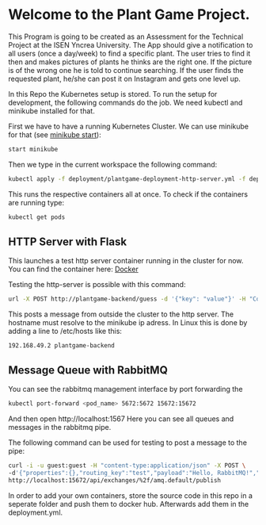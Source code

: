 # Welcome to the Plant Game Project.

This Program is going to be created as an Assessment for the Technical Project at the ISEN Yncrea University.
The App should give a notification to all users (once a day/week) to find a specific plant. 
The user tries to find it then and makes pictures of plants he thinks are the right one. 
If the picture is of the wrong one he is told to continue searching. 
If the user finds the requested plant, he/she can post it on Instagram and gets one level up.

In this Repo the Kubernetes setup is stored. To run the setup for development, the following commands do the job. We need kubectl and minikube installed for that.

First we have to have a running Kubernetes Cluster. We can use minikube for that (see [minikube start](https://minikube.sigs.k8s.io/docs/start/)):

```bash
start minikube
```

Then we type in the current workspace the following command:

```bash
kubectl apply -f deployment/plantgame-deployment-http-server.yml -f deployment/plantgame-deployment-rabbitmq.yml 
```

This runs the respective containers all at once. To check if the containers are running type:

```bash
kubectl get pods
```

## HTTP Server with Flask

This launches a test http server container running in the cluster for now. You can find the container here: [Docker](https://hub.docker.com/repository/docker/johanneshoelker/scratch/general)

Testing the http-server is possible with this command:

```bash
url -X POST http://plantgame-backend/guess -d '{"key": "value"}' -H "Content-Type: application/json"
```

This posts a message from outside the cluster to the http server. The hostname must resolve to the minikube ip adress. In Linux this is done by adding a line to /etc/hosts like this:

```   
192.168.49.2 plantgame-backend
```

## Message Queue with RabbitMQ

You can see the rabbitmq management interface by port forwarding the 

```bash
kubectl port-forward <pod_name> 5672:5672 15672:15672
```

And then open http://localhost:1567 Here you can see all queues and messages in the rabbitmq pipe.

The following command can be used for testing to post a message to the pipe:

```bash
curl -i -u guest:guest -H "content-type:application/json" -X POST \                         ✔  base  
-d'{"properties":{},"routing_key":"test","payload":"Hello, RabbitMQ!","payload_encoding":"string"}' \
http://localhost:15672/api/exchanges/%2f/amq.default/publish
```

In order to add your own containers, store the source code in this repo in a seperate folder and push them to docker hub. Afterwards add them in the deployment.yml.
